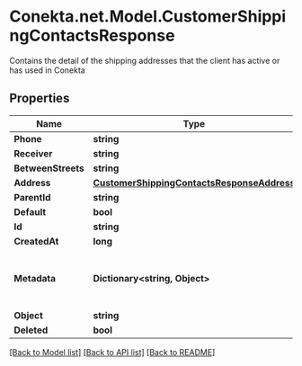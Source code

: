 # Conekta.net.Model.CustomerShippingContactsResponse
Contains the detail of the shipping addresses that the client has active or has used in Conekta

## Properties

Name | Type | Description | Notes
------------ | ------------- | ------------- | -------------
**Phone** | **string** |  | [optional] 
**Receiver** | **string** |  | [optional] 
**BetweenStreets** | **string** |  | [optional] 
**Address** | [**CustomerShippingContactsResponseAddress**](CustomerShippingContactsResponseAddress.md) |  | [optional] 
**ParentId** | **string** |  | [optional] 
**Default** | **bool** |  | [optional] 
**Id** | **string** |  | [optional] 
**CreatedAt** | **long** |  | [optional] 
**Metadata** | **Dictionary&lt;string, Object&gt;** | Metadata associated with the shipping contact | [optional] 
**Object** | **string** |  | [optional] 
**Deleted** | **bool** |  | [optional] 

[[Back to Model list]](../README.md#documentation-for-models) [[Back to API list]](../README.md#documentation-for-api-endpoints) [[Back to README]](../README.md)

